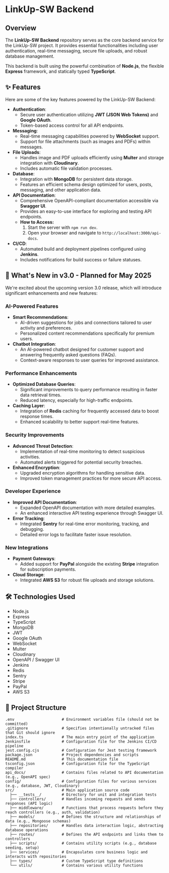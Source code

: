 # LinkUp-SW Backend

## Overview

The **LinkUp-SW Backend** repository serves as the core backend service for the LinkUp-SW project. It provides essential functionalities including user authentication, real-time messaging, secure file uploads, and robust database management.

This backend is built using the powerful combination of **Node.js**, the flexible **Express** framework, and statically typed **TypeScript**.

## ✨ Features

Here are some of the key features powered by the LinkUp-SW Backend:

* **Authentication**:
    * Secure user authentication utilizing **JWT (JSON Web Tokens)** and **Google OAuth**.
    * Token-based access control for all API endpoints.
* **Messaging**:
    * Real-time messaging capabilities powered by **WebSocket** support.
    * Support for file attachments (such as images and PDFs) within messages.
* **File Uploads**:
    * Handles image and PDF uploads efficiently using **Multer** and storage integration with **Cloudinary**.
    * Includes automatic file validation processes.
* **Database**:
    * Integration with **MongoDB** for persistent data storage.
    * Features an efficient schema design optimized for users, posts, messaging, and other application data.
* **API Documentation**:
    * Comprehensive OpenAPI-compliant documentation accessible via **Swagger UI**.
    * Provides an easy-to-use interface for exploring and testing API endpoints.
    * **How to Access:**
        1.  Start the server with `npm run dev`.
        2.  Open your browser and navigate to `http://localhost:3000/api-docs`.
* **CI/CD**:
    * Automated build and deployment pipelines configured using **Jenkins**.
    * Includes notifications for build success or failure statuses.

## 🚀 What's New in v3.0 - Planned for May 2025

We're excited about the upcoming version 3.0 release, which will introduce significant enhancements and new features:

### AI-Powered Features

* **Smart Recommendations**:
    * AI-driven suggestions for jobs and connections tailored to user activity and preferences.
    * Personalized content recommendations specifically for premium users.
* **Chatbot Integration**:
    * An AI-powered chatbot designed for customer support and answering frequently asked questions (FAQs).
    * Context-aware responses to user queries for improved assistance.

### Performance Enhancements

* **Optimized Database Queries**:
    * Significant improvements to query performance resulting in faster data retrieval times.
    * Reduced latency, especially for high-traffic endpoints.
* **Caching Layer**:
    * Integration of **Redis** caching for frequently accessed data to boost response times.
    * Enhanced scalability to better support real-time features.

### Security Improvements

* **Advanced Threat Detection**:
    * Implementation of real-time monitoring to detect suspicious activities.
    * Automated alerts triggered for potential security breaches.
* **Enhanced Encryption**:
    * Upgraded encryption algorithms for handling sensitive data.
    * Improved token management practices for more secure API access.

### Developer Experience

* **Improved API Documentation**:
    * Expanded OpenAPI documentation with more detailed examples.
    * An enhanced interactive API testing experience through Swagger UI.
* **Error Tracking**:
    * Integrated **Sentry** for real-time error monitoring, tracking, and debugging.
    * Detailed error logs to facilitate faster issue resolution.

### New Integrations

* **Payment Gateways**:
    * Added support for **PayPal** alongside the existing **Stripe** integration for subscription payments.
* **Cloud Storage**:
    * Integrated **AWS S3** for robust file uploads and storage solutions.

## 🛠️ Technologies Used

* Node.js
* Express
* TypeScript
* MongoDB
* JWT
* Google OAuth
* WebSocket
* Multer
* Cloudinary
* OpenAPI / Swagger UI
* Jenkins
* Redis
* Sentry
* Stripe
* PayPal
* AWS S3

## 📁 Project Structure

```plaintext
.env                     # Environment variables file (should not be committed)
.gitignore               # Specifies intentionally untracked files that Git should ignore
index.ts                 # The main entry point of the application
Jenkinsfile              # Configuration file for the Jenkins CI/CD pipeline
jest.config.cjs          # Configuration for Jest testing framework
package.json             # Project dependencies and scripts
README.md                # This documentation file
tsconfig.json            # Configuration file for the TypeScript compiler
api_docs/                # Contains files related to API documentation (e.g., OpenAPI spec)
config/                  # Configuration files for various services (e.g., database, JWT, Cloudinary)
src/                     # Main application source code
  ├── __tests__/         # Directory for unit and integration tests
  ├── controllers/       # Handles incoming requests and sends responses (API logic)
  ├── middleware/        # Functions that process requests before they reach controllers (e.g., auth, validation)
  ├── models/            # Defines the structure and relationships of data (e.g., Mongoose schemas)
  ├── repositories/      # Handles data interaction logic, abstracting database operations
  ├── routes/            # Defines the API endpoints and links them to controllers
  ├── scripts/           # Contains utility scripts (e.g., database seeding, setup)
  ├── services/          # Encapsulates core business logic and interacts with repositories
  ├── types/             # Custom TypeScript type definitions
  └── utils/             # Contains various utility functions
